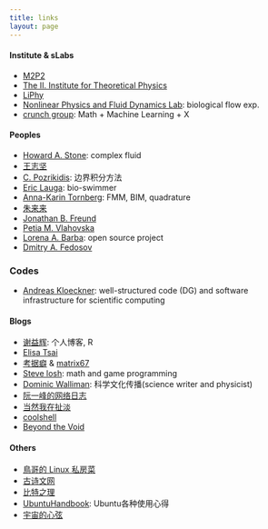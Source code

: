 ```yaml
---
title: links
layout: page
---
```


#### Institute & sLabs
- [M2P2](http://www.m2p2.fr/)
- [The II. Institute for Theoretical Physics](https://www.itp2.uni-stuttgart.de/index.html)
- [LiPhy](https://www-liphy.ujf-grenoble.fr/-dyfcom-?lang=fr)
- [Nonlinear Physics and Fluid Dynamics Lab](http://www.weizmann.ac.il/complex/steinberg/): biological flow exp.
- [crunch group](https://www.brown.edu/research/projects/crunch/): Math + Machine Learning + X


#### Peoples
- [Howard A. Stone](https://stonelab.princeton.edu/): complex fluid
- [王志坚](http://zjwang.com/)
- [C. Pozrikidis](http://dehesa.freeshell.org/): 边界积分方法
- [Eric Lauga](http://www.damtp.cam.ac.uk/user/lauga/index.html): bio-swimmer
- [Anna-Karin Tornberg](https://www.kth.se/profile/akto): FMM, BIM, quadrature
- [朱来来](http://www.lailaiflow.com/index.html)
- [Jonathan B. Freund](http://jbfreund.mechse.illinois.edu/index.html)
- [Petia M. Vlahovska](http://people.esam.northwestern.edu/~vlahovska/index.html)
- [Lorena A. Barba](http://lorenabarba.com/): open source project
- [	Dmitry A. Fedosov](http://iffwww.iff.kfa-juelich.de/~fedosov/D_Fedosov.html)


### Codes
- [Andreas Kloeckner](https://mathema.tician.de/): well-structured code (DG) and software infrastructure for scientific computing


#### Blogs
- [谢益辉](http://yihui.name/): 个人博客, R
- [Elisa Tsai](https://etsai.site/)
- [考据癖](http://localhost-8080.com/) & [matrix67](http://www.matrix67.com/)
- [Steve losh](http://stevelosh.com/): math and game programming
- [Dominic Walliman](http://dominicwalliman.com/): 科学文化传播(science writer and physicist)
- [阮一峰的网络日志](http://www.ruanyifeng.com/home.html)
- [当然我在扯淡](http://www.yinwang.org/)
- [coolshell](https://coolshell.cn/)
- [Beyond the Void](https://www.byvoid.com/)


#### Others
- [鳥哥的 Linux 私房菜](http://linux.vbird.org/)
- [古诗文网](http://www.gushiwen.org/)
- [比特之理](http://www.kylen314.com/)
- [UbuntuHandbook](http://ubuntuhandbook.org/): Ubuntu各种使用心得
- [宇宙的心弦](https://www.physixfan.com/)
